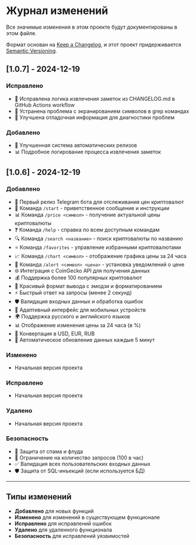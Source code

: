 # Журнал изменений

Все значимые изменения в этом проекте будут документированы в этом файле.

Формат основан на [Keep a Changelog](https://keepachangelog.com/ru/1.0.0/),
и этот проект придерживается [Semantic Versioning](https://semver.org/lang/ru/).

## [1.0.7] - 2024-12-19

### Исправлено
- 🔧 Исправлена логика извлечения заметок из CHANGELOG.md в GitHub Actions workflow
- 🐛 Устранена проблема с экранированием символов в grep командах
- 📝 Улучшена отладочная информация для диагностики проблем

### Добавлено
- 🚀 Улучшенная система автоматических релизов
- 📊 Подробное логирование процесса извлечения заметок

## [1.0.6] - 2024-12-19

### Добавлено
- 🚀 Первый релиз Telegram бота для отслеживания цен криптовалют
- 💬 Команда `/start` - приветственное сообщение и инструкции
- 📊 Команда `/price <символ>` - получение актуальной цены криптовалюты
- ❓ Команда `/help` - справка по всем доступным командам
- 🔍 Команда `/search <название>` - поиск криптовалюты по названию
- ⭐ Команда `/favorites` - управление избранными криптовалютами
- 📈 Команда `/chart <символ>` - отображение графика цены за 24 часа
- 🔔 Команда `/alert <символ> <цена>` - установка уведомлений о цене
- 🌐 Интеграция с CoinGecko API для получения данных
- 💰 Поддержка более 100 популярных криптовалют
- 🎨 Красивый формат вывода с эмодзи и форматированием
- ⚡ Быстрый ответ на запросы (менее 2 секунд)
- 🛡️ Валидация входных данных и обработка ошибок
- 📱 Адаптивный интерфейс для мобильных устройств
- 🌍 Поддержка русского и английского языков
- 📊 Отображение изменения цены за 24 часа (в %)
- 💱 Конвертация в USD, EUR, RUB
- 🔄 Автоматическое обновление данных каждые 5 минут

### Изменено
- Начальная версия проекта

### Исправлено
- Начальная версия проекта

### Удалено
- Начальная версия проекта

### Безопасность
- 🔐 Защита от спама и флуда
- 🚫 Ограничение на количество запросов (100 в час)
- ✅ Валидация всех пользовательских входных данных
- 🛡️ Защита от SQL-инъекций (если используется БД)

---

## Типы изменений

- **Добавлено** для новых функций
- **Изменено** для изменений в существующем функционале  
- **Исправлено** для исправлений ошибок
- **Удалено** для удаленного функционала
- **Безопасность** для исправлений уязвимостей
